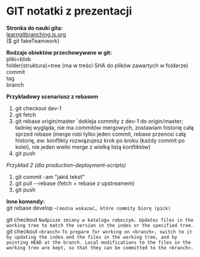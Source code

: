 # GIT notatki z prezentacji

**Stronka do nauki gita:**  
[learngitbranching.js.org](https://learngitbranching.js.org/?NODEMO)  
\($ git fakeTeamwork\)

**Rodzaje obiektów przechowywane w git:**  
pliki=blob  
folder\(struktura\)=tree \(ma w treści SHA do plików zawartych w folderze\)  
commit  
tag  
branch

**Przykładowy scenariusz z rebasem**  
1. git checkout dev-1  
2. git fetch  
3. git rebase origin/master \`dokleja commity z dev-1 do origin/master; ładniej wygląda, nie ma commitów mergowych, zostawiam historię całą sprzed rebase \(merge robi tylko jeden commit, rebase przenosi całą historię, ew. konflikty rozwiązujesz krok po kroku \(każdy commit po kolei\), nie jeden wielki merge z wielką listą konfliktów\)  
4. git push

_Przykład 2 \(dla production-deployment-scripts\)_

1. git commit -am "jakiś tekst"
2. git pull --rebase  \(fetch + rebase z upstreamem\)
3. git push

**Inne komendy:**  
git rebase develop -i `można wskazać, które commity biorę (pick)`

git checkout `Nadpisze zmiany w katalogu roboczym. Updates files in the working tree to match the version in the index or the specified tree.`  
git checkout `<branch>` `To prepare for working on <branch>, switch to it by updating the index and the files in the working tree, and by pointing HEAD at the branch. Local modifications to the files in the working tree are kept, so that they can be committed to the <branch>.`

